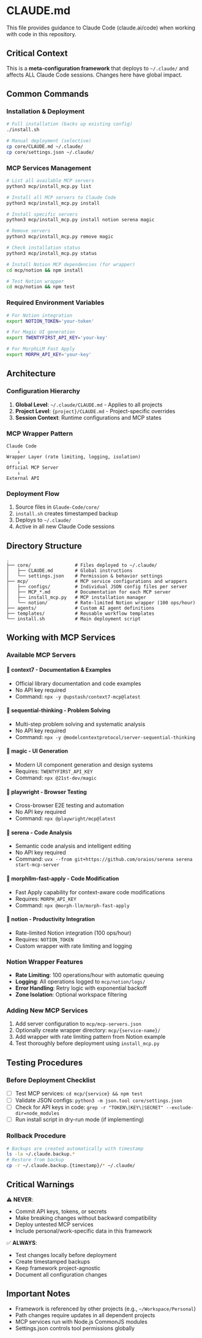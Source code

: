 # CLAUDE.md

This file provides guidance to Claude Code (claude.ai/code) when working with code in this repository.

## Critical Context

This is a **meta-configuration framework** that deploys to `~/.claude/` and affects ALL Claude Code sessions. Changes here have global impact.

## Common Commands

### Installation & Deployment
```bash
# Full installation (backs up existing config)
./install.sh

# Manual deployment (selective)
cp core/CLAUDE.md ~/.claude/
cp core/settings.json ~/.claude/
```

### MCP Services Management
```bash
# List all available MCP servers
python3 mcp/install_mcp.py list

# Install all MCP servers to Claude Code
python3 mcp/install_mcp.py install

# Install specific servers
python3 mcp/install_mcp.py install notion serena magic

# Remove servers
python3 mcp/install_mcp.py remove magic

# Check installation status
python3 mcp/install_mcp.py status

# Install Notion MCP dependencies (for wrapper)
cd mcp/notion && npm install

# Test Notion wrapper
cd mcp/notion && npm test
```

### Required Environment Variables
```bash
# For Notion integration
export NOTION_TOKEN='your-token'

# For Magic UI generation
export TWENTYFIRST_API_KEY='your-key'

# For MorphLLM Fast Apply
export MORPH_API_KEY='your-key'
```

## Architecture

### Configuration Hierarchy
1. **Global Level**: `~/.claude/CLAUDE.md` - Applies to all projects
2. **Project Level**: `{project}/CLAUDE.md` - Project-specific overrides
3. **Session Context**: Runtime configurations and MCP states

### MCP Wrapper Pattern
```
Claude Code
    ↓
Wrapper Layer (rate limiting, logging, isolation)
    ↓
Official MCP Server
    ↓
External API
```

### Deployment Flow
1. Source files in `Glaude-Code/core/`
2. `install.sh` creates timestamped backup
3. Deploys to `~/.claude/`
4. Active in all new Claude Code sessions

## Directory Structure

```
.
├── core/                # Files deployed to ~/.claude/
│   ├── CLAUDE.md        # Global instructions
│   └── settings.json    # Permission & behavior settings
├── mcp/                 # MCP service configurations and wrappers
│   ├── configs/         # Individual JSON config files per server
│   ├── MCP_*.md         # Documentation for each MCP server
│   ├── install_mcp.py   # MCP installation manager
│   └── notion/          # Rate-limited Notion wrapper (100 ops/hour)
├── agents/              # Custom AI agent definitions
├── templates/           # Reusable workflow templates
└── install.sh           # Main deployment script
```

## Working with MCP Services

### Available MCP Servers

#### 🔸 **context7** - Documentation & Examples
- Official library documentation and code examples
- No API key required
- Command: `npx -y @upstash/context7-mcp@latest`

#### 🔸 **sequential-thinking** - Problem Solving
- Multi-step problem solving and systematic analysis
- No API key required
- Command: `npx -y @modelcontextprotocol/server-sequential-thinking`

#### 🔸 **magic** - UI Generation
- Modern UI component generation and design systems
- Requires: `TWENTYFIRST_API_KEY`
- Command: `npx @21st-dev/magic`

#### 🔸 **playwright** - Browser Testing
- Cross-browser E2E testing and automation
- No API key required
- Command: `npx @playwright/mcp@latest`

#### 🔸 **serena** - Code Analysis
- Semantic code analysis and intelligent editing
- No API key required
- Command: `uvx --from git+https://github.com/oraios/serena serena start-mcp-server`

#### 🔸 **morphllm-fast-apply** - Code Modification
- Fast Apply capability for context-aware code modifications
- Requires: `MORPH_API_KEY`
- Command: `npx @morph-llm/morph-fast-apply`

#### 🔸 **notion** - Productivity Integration
- Rate-limited Notion integration (100 ops/hour)
- Requires: `NOTION_TOKEN`
- Custom wrapper with rate limiting and logging

### Notion Wrapper Features
- **Rate Limiting**: 100 operations/hour with automatic queuing
- **Logging**: All operations logged to `mcp/notion/logs/`
- **Error Handling**: Retry logic with exponential backoff
- **Zone Isolation**: Optional workspace filtering

### Adding New MCP Services
1. Add server configuration to `mcp/mcp-servers.json`
2. Optionally create wrapper directory: `mcp/{service-name}/`
3. Add wrapper with rate limiting pattern from Notion example
4. Test thoroughly before deployment using `install_mcp.py`

## Testing Procedures

### Before Deployment Checklist
- [ ] Test MCP services: `cd mcp/{service} && npm test`
- [ ] Validate JSON configs: `python3 -m json.tool core/settings.json`
- [ ] Check for API keys in code: `grep -r "TOKEN\|KEY\|SECRET" --exclude-dir=node_modules`
- [ ] Run install script in dry-run mode (if implementing)

### Rollback Procedure
```bash
# Backups are created automatically with timestamp
ls -la ~/.claude.backup.*
# Restore from backup
cp -r ~/.claude.backup.{timestamp}/* ~/.claude/
```

## Critical Warnings

⚠️ **NEVER**:
- Commit API keys, tokens, or secrets
- Make breaking changes without backward compatibility
- Deploy untested MCP services
- Include personal/work-specific data in this framework

✅ **ALWAYS**:
- Test changes locally before deployment
- Create timestamped backups
- Keep framework project-agnostic
- Document all configuration changes

## Important Notes

- Framework is referenced by other projects (e.g., `~/Workspace/Personal`)
- Path changes require updates in all dependent projects
- MCP services run with Node.js CommonJS modules
- Settings.json controls tool permissions globally